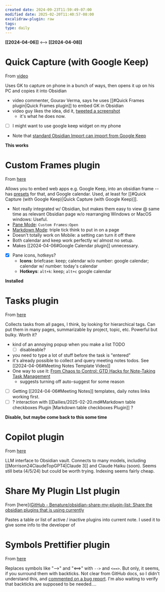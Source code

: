 ```yaml
---
created date: 2024-09-23T11:59:49-07:00
modified date: 2025-02-20T11:40:57-08:00
excalidraw-plugin: raw
tags: 
type: daily
---
```

 **[[2024-04-06]]** <--> **[[2024-04-08]]**

# Quick Capture (with Google Keep)
From [video](https://www.youtube.com/watch?v=Eic-SmIMG2Y)

Uses GK to capture on phone in a bunch of ways, then opens it up on his PC and copies it into Obsidian
- video commenter, Gourav Verma, says he uses [[#Quick Frames plugin|Quick Frames plugin]] to embed GK in Obsidian
- video guy likes the idea, did it, [tweeted a screenshot](https://twitter.com/zsviczian/status/1539485302368129024) 
	- it's what he does now.
- [ ] I might want to use google keep widget on my phone
- Note that [standard Obsidian Import can import from Google Keep](https://help.obsidian.md/import/google-keep)

**This works**

# Custom Frames plugin
From [here](https://github.com/Ellpeck/ObsidianCustomFrames)

Allows you to embed web apps e.g. Google Keep, into an obsidian frame -- has [presets](https://github.com/Ellpeck/ObsidianCustomFrames?tab=readme-ov-file#-presets) for that, and Google calendar. Used, at least for [[#Quick Capture (with Google Keep)|Quick Capture (with Google Keep)]].

- Not really integrated w/ Obsidian, but makes them easy to view @ same time as relevant Obsidian page w/o rearranging Windows or MacOS windows: Useful.
- [Pane Mode](https://github.com/Ellpeck/ObsidianCustomFrames?tab=readme-ov-file#-pane-mode): `Custom Frames:Open`
- [Markdown Mode](https://github.com/Ellpeck/ObsidianCustomFrames?tab=readme-ov-file#%EF%B8%8F-markdown-mode): triple tick think to put in on a page
- Doesn't totally work on Mobile: a setting can turn it off there
- Both calendar and keep work perfectly w/ almost no setup.
- Makes [[2024-04-06#Google Calendar plugin]] unnecessary.
- [x] Pane icons, hotkeys?
	- **Icons**: briefcase: keep; calendar w/o number: google calendar; calendar w/ number: today's calendar
	- **Hotkeys**: `alt+k`: keep; `alt+c` google calendar

**Installed**

# Tasks plugin
From [here](here)

Collects tasks from all pages, I think, by looking for hierarchical tags.  Can put them in many pages, summarizable by project, topic, etc.  Powerful but bulky.  Worth it?

- kind of an annoying popup when you make a list TODO
	- [ ] disableable?
- you need to type a lot of stuff before the task is "entered"
- it's already possible to collect and query meeting notes todos. See [[2024-04-06#Meeting Notes Template Video]]
- One way to use it: [From Chaos to Control: GTD Hacks for Note-Taking Task Management](https://www.youtube.com/watch?v=XWBmfoXnbFw)
	- suggests turning off auto-suggest for some reason
- [ ] Getting [[2024-04-06#Meeting Notes]] templates, daily notes links working first.
- [ ] ? interaction with [[Dailies/2025-02-20.md#Markdown table checkboxes Plugin |Markdown table checkboxes Plugin]] ?

**Disable, but maybe come back to this some time**

# Copilot plugin
From [here](https://github.com/logancyang/obsidian-copilot)

LLM interface to Obsidian vault.  Connects to many models, including [[Morrison24ClaudeTopGPT4|Claude 3]] and Claude Haiku (soon).  Seems still beta (4/5/24) but could be worth trying.  Indexing seems fairly cheap.

# Share My Plugin LIst plugin
From [here]([GitHub - Benature/obsidian-share-my-plugin-list: Share the obsidian plugins that is using currently](https://github.com/Benature/obsidian-share-my-plugin-list)

Pastes a table or list of active / inactive plugins into current note.  I used it to give some info to the developer of 

# Symbols Prettifier plugin
From [here](https://github.com/FlorianWoelki/obsidian-symbols-prettifier)

Replaces symbols like "-->" and "<==>" with `-->`  and `<==>`.  But only, it seems, if you surround them with backticks.  Not clear from GitHub docs, so I didn't understand this, and [commented on a bug report](https://github.com/FlorianWoelki/obsidian-symbols-prettifier/issues/8#issuecomment-2041267107).  I'm also waiting to verify that backticks are supposed to be needed....
